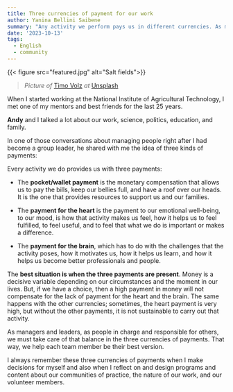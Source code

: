 ```yaml
---
title: Three currencies of payment for our work 
author: Yanina Bellini Saibene
summary: "Any activity we perform pays us in different currencies. As managers and leaders we must take care of that balance in the three currencies of payments. Especially with volunteer work."
date: '2023-10-13'
tags:
  - English
  - community
---
```



{{< figure src="featured.jpg" alt="Salt fields">}}

> _Picture of_ <a href="https://unsplash.com/es/@magict1911?utm_content=creditCopyText&utm_medium=referral&utm_source=unsplash">Timo Volz</a> _at_ <a href="https://unsplash.com/es/fotos/lPaVwVGDQUs?utm_content=creditCopyText&utm_medium=referral&utm_source=unsplash">Unsplash</a>
  
When I started working at the National Institute of Agricultural Technology, I met one of my mentors and best friends for the last 25 years.  

__Andy__ and I talked a lot about our work, science, politics, education, and family.

In one of those conversations about managing people right after I had become a group leader, he shared with me the idea of three kinds of payments:

Every activity we do provides us with three payments:

- The __pocket/wallet payment__ is the monetary compensation that allows us to pay the bills, keep our bellies full, and have a roof over our heads.  It is the one that provides resources to support us and our families.

- The __payment for the heart__ is the payment to our emotional well-being, to our mood, is how that activity makes us feel, how it helps us to feel fulfilled, to feel useful, and to feel that what we do is important or makes a difference.

- The __payment for the brain__, which has to do with the challenges that the activity poses, how it motivates us, how it helps us learn, and how it helps us become better professionals and people.

The __best situation is when the three payments are present__. Money is a decisive variable depending on our circumstances and the moment in our lives. But, if we have a choice, then a high payment in money will not compensate for the lack of payment for the heart and the brain. The same happens with the other currencies; sometimes, the heart payment is very high, but without the other payments, it is not sustainable to carry out that activity.

As managers and leaders, as people in charge and responsible for others, we must take care of that balance in the three currencies of payments. That way, we help each team member be their best version.

I always remember these three currencies of payments when I make decisions for myself and also when I reflect on and design programs and content about our communities of practice, the nature of our work, and our volunteer members.
